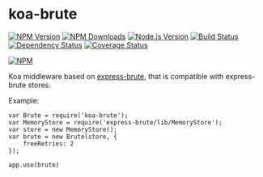 # koa-brute

[![NPM Version][npm-version-image]][npm-url]
[![NPM Downloads][npm-downloads-image]][npm-url]
[![Node.js Version][node-image]][node-url]
[![Build Status][travis-image]][travis-url]
[![Dependency Status][dependencies-image]][dependencies-url]
[![Coverage Status][coveralls-image]][coveralls-url]

[![NPM][npm-image]][npm-url]

Koa middleware based on [express-brute](https://www.npmjs.com/package/express-brute), that is compatible with express-brute stores.

Example:

```
var Brute = require('koa-brute');
var MemoryStore = require('express-brute/lib/MemoryStore');
var store = new MemoryStore();
var brute = new Brute(store, {
	freeRetries: 2
});

app.use(brute)
```


[npm-version-image]: https://img.shields.io/npm/v/koa-brute.svg
[npm-downloads-image]: https://img.shields.io/npm/dm/koa-brute.svg
[npm-image]: https://nodei.co/npm/koa-brute.png?downloads=true&downloadRank=true&stars=true
[npm-url]: https://npmjs.org/package/koa-brute
[travis-image]: https://img.shields.io/travis/llambda/koa-brute/master.svg
[travis-url]: https://travis-ci.org/llambda/koa-brute
[dependencies-image]: https://david-dm.org/llambda/koa-brute.svg?style=flat
[dependencies-url]: https://david-dm.org/llambda/koa-brute
[coveralls-image]: https://img.shields.io/coveralls/llambda/koa-brute/master.svg
[coveralls-url]: https://coveralls.io/r/llambda/koa-brute?branch=master
[node-image]: https://img.shields.io/node/v/koa-brute.svg
[node-url]: http://nodejs.org/download/
[gitter-join-chat-image]: https://badges.gitter.im/Join%20Chat.svg
[gitter-channel-url]: https://gitter.im/llambda/koa-brute
[express-session-url]: https://github.com/expressjs/session
[io-url]: https://iojs.org
